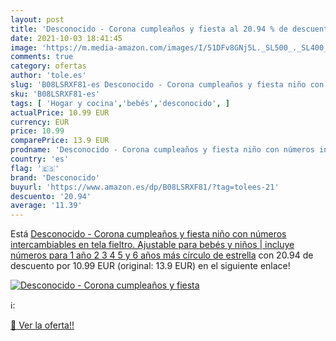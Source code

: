 ```yaml
---
layout: post
title: 'Desconocido - Corona cumpleaños y fiesta al 20.94 % de descuento'
date: 2021-10-03 18:41:45
image: 'https://m.media-amazon.com/images/I/51DFv8GNj5L._SL500_._SL400_.jpg'
comments: true
category: ofertas
author: 'tole.es'
slug: 'B08LSRXF81-es Desconocido - Corona cumpleaños y fiesta niño con números...'
sku: 'B08LSRXF81-es'
tags: [ 'Hogar y cocina','bebés','desconocido', ]
actualPrice: 10.99 EUR
currency: EUR
price: 10.99
comparePrice: 13.9 EUR
prodname: 'Desconocido - Corona cumpleaños y fiesta niño con números intercambiables en tela fieltro. Ajustable para bebés y niños | incluye números para 1 año  2  3  4  5 y 6 años más círculo de estrella'
country: 'es'
flag: '🇪🇸'
brand: 'Desconocido'
buyurl: 'https://www.amazon.es/dp/B08LSRXF81/?tag=tolees-21'
descuento: '20.94'
average: '11.39'
---
```


Está [Desconocido - Corona cumpleaños y fiesta niño con números intercambiables en tela fieltro. Ajustable para bebés y niños | incluye números para 1 año  2  3  4  5 y 6 años más círculo de estrella](https://www.amazon.es/dp/B08LSRXF81/?tag=tolees-21) con 20.94 de descuento por 10.99 EUR (original: 13.9 EUR) en el siguiente enlace!

[![Desconocido - Corona cumpleaños y fiesta](https://m.media-amazon.com/images/I/51DFv8GNj5L._SL500_._SL400_.jpg)](https://www.amazon.es/dp/B08LSRXF81/?tag=tolees-21)

ℹ️:


[🛒 Ver la oferta!!](https://www.amazon.es/dp/B08LSRXF81/?tag=tolees-21)
